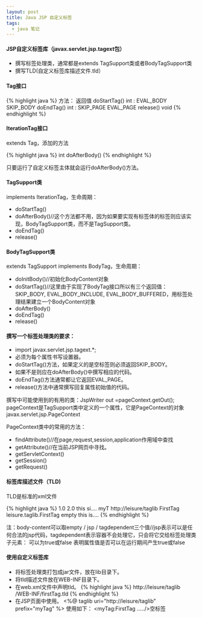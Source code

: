 ```yaml
---
layout: post
title: Java JSP 自定义标签
tags:
  - java 笔记
---
```


#### JSP自定义标签库（javax.servlet.jsp.tagext包）
- 撰写标签处理类，通常都是extends TagSupport类或者BodyTagSupport类
- 撰写TLD(自定义标签库描述文件.tld）

#### Tag接口

{% highlight java %}
方法：                                 返回值
doStartTag()                           int : EVAL_BODY
                                             SKIP_BODY
doEndTag()                             int : SKIP_PAGE
                                             EVAL_PAGE
release()                              void
{% endhighlight %}

#### IterationTag接口
extends Tag，添加的方法

{% highlight java %}
int doAfterBody()
{% endhighlight %}

只要运行了自定义标签主体就会运行doAfterBody()方法。

#### TagSupport类
implements IterationTag，生命周期：
- doStartTag()
- doAfterBody()//这个方法都不用，因为如果要实现有标签体的标签则应该实现，BodyTagSupport类，而不是TagSupport类。
- doEndTag()
- release()

#### BodyTagSupport类
extends TagSupport implements BodyTag，生命周期：
- doInitBody()//初始化BodyContent对象
- doStartTag()//这里由于实现了BodyTag接口所以有三个返回值：SKIP_BODY, EVAL_BODY_INCLUDE, EVAL_BODY_BUFFERED，用标签处理结果建立一个BodyContent对象
- doAfterBody()
- doEndTag()
- release()

#### 撰写一个标签处理类的要求：
- import javax.servlet.jsp.tagext.*;
- 必须为每个属性书写设置器。
- doStartTag()方法，如果定义的是空标签则必须返回SKIP_BODY。
- 如果不是则应在doAfterBody()中撰写相应的代码。                                                      
- doEndTag()方法通常都让它返回EVAL_PAGE。
- release()方法中通常撰写回复属性初始值的代码。

撰写中可能使用到的有用的类：JspWriter out =pageContext.getOut(); pageContext是TagSupport类中定义的一个属性，它是PageContext的对象javax.servlet.jsp.PageContext

PageContext类中的常用的方法：
- findAttribute()//在page,request,session,application作用域中查找
- getAttribute()//在当前JSP网页中寻找。
- getServletContext()
- getSession()
- getRequest()

#### 标签库描述文件（TLD)
TLD是标准的xml文件

{% highlight java %}
  <taglib>
   <tlib-version>1.0</tlib-version>
   <jsp-version>2.0</jsp-version>
   <description>this si....</description>
   <short-name>myT</short-name>
   <uri>http://leisure/taglib</uri>
   <tag> 
     <name>FirstTag</name>
     <tag-class>leisure.taglib.FirstTag</tag-class>
     <body-content>empty</body-content>
     <description>this is....</description>
     <attribute>
       <name>
       <type>
       <requried>
       <rtexprvale>
     </attribute>
   </tag>
  </taglib>
{% endhighlight %}

注：body-content可以取empty / jsp  /  tagdependent三个值//jsp表示可以是任何合法的jsp代码，tagdependent表示容器不会处理它，只会将它交给标签处理类 <tag>子元素： <required>可以为true或false <rtexprvalue>表明属性值是否可以在运行期间产生true或false

#### 使用自定义标签库
- 将标签处理类打包成jar文件，放在lib目录下。
- 将tld描述文件放在WEB-INF目录下。
- 在web.xml文件中声明tld。
{% highlight java %}
     <taglib>
        <taglib-uri>http://leisure/taglib</taglib-uri>
        <taglib-location>/WEB-INF/firstTag.tld</taglib-location>
     </taglib>
{% endhighlight %}
- 在JSP页面中使用。 <%@ taglib uri="http://leisure/taglib" prefix="myTag" %> 使用如下： <myTag:FirstTag ...../>空标签
